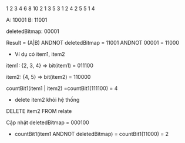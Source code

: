 1 2 3 4 6 8 10
2 1 3 5
3 1 2
4 2 5
5 1 4


A: 10001
B: 11001

deletedBitmap: 00001

Result = (A|B) ANDNOT deletedBitmap = 11001 ANDNOT 00001 = 11000

+ Ví dụ có item1, item2 

item1: {2, 3, 4} => bit(item1) = 011100

item2: {4, 5}    => bit(item2) = 110000


countBit1(item1 | item2) =countBit1(111100) = 4

+ delete item2 khỏi hệ thống

DELETE item2 FROM relate

Cập nhật deletedBitmap = 000100

+ countBit1(item1 ANDNOT deletedBitmap) = countBit1(11000) = 2
